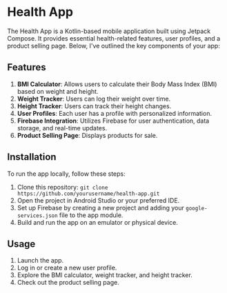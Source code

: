 # Health App

The Health App is a Kotlin-based mobile application built using Jetpack Compose. It provides essential health-related features, user profiles, and a product selling page. Below, I've outlined the key components of your app:

## Features

1. **BMI Calculator**: Allows users to calculate their Body Mass Index (BMI) based on weight and height.
2. **Weight Tracker**: Users can log their weight over time.
3. **Height Tracker**: Users can track their height changes.
4. **User Profiles**: Each user has a profile with personalized information.
5. **Firebase Integration**: Utilizes Firebase for user authentication, data storage, and real-time updates.
6. **Product Selling Page**: Displays products for sale.

## Installation

To run the app locally, follow these steps:

1. Clone this repository: `git clone https://github.com/yourusername/health-app.git`
2. Open the project in Android Studio or your preferred IDE.
3. Set up Firebase by creating a new project and adding your `google-services.json` file to the app module.
4. Build and run the app on an emulator or physical device.

## Usage

1. Launch the app.
2. Log in or create a new user profile.
3. Explore the BMI calculator, weight tracker, and height tracker.
4. Check out the product selling page.


